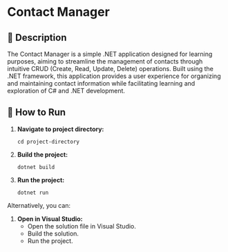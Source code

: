 # Contact Manager

## 📖  Description 

The Contact Manager is a simple .NET application designed for learning purposes, aiming to streamline the management of contacts through intuitive CRUD (Create, Read, Update, Delete) operations. 
Built using the .NET framework, this application provides a user experience for organizing and maintaining contact information while facilitating learning and exploration of C# and .NET development.


## 🔧 How to Run
1. **Navigate to project directory:**
    ```
    cd project-directory
    ```
   
2. **Build the project:**
    ```
    dotnet build
    ```

3. **Run the project:**
    ```
    dotnet run
    ```

Alternatively, you can:
   
1. **Open in Visual Studio:**
   - Open the solution file in Visual Studio.
   - Build the solution.
   - Run the project.
